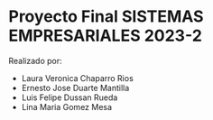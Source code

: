 # Proyecto Final SISTEMAS EMPRESARIALES 2023-2
Realizado por:  
- Laura Veronica Chaparro Rios
- Ernesto Jose Duarte Mantilla
- Luis Felipe Dussan Rueda
- Lina Maria Gomez Mesa

